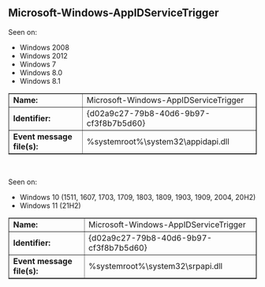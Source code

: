 ## Microsoft-Windows-AppIDServiceTrigger

Seen on:
* Windows 2008
* Windows 2012
* Windows 7
* Windows 8.0
* Windows 8.1

<table border="1" class="docutils">
  <tbody>
    <tr>
      <td><b>Name:</b></td>
      <td>Microsoft-Windows-AppIDServiceTrigger</td>
    </tr>
    <tr>
      <td><b>Identifier:</b></td>
      <td>{d02a9c27-79b8-40d6-9b97-cf3f8b7b5d60}</td>
    </tr>
    <tr>
      <td><b>Event message file(s):</b></td>
      <td>%systemroot%\system32\appidapi.dll</td>
    </tr>
  </tbody>
</table>

&nbsp;

Seen on:
* Windows 10 (1511, 1607, 1703, 1709, 1803, 1809, 1903, 1909, 2004, 20H2)
* Windows 11 (21H2)

<table border="1" class="docutils">
  <tbody>
    <tr>
      <td><b>Name:</b></td>
      <td>Microsoft-Windows-AppIDServiceTrigger</td>
    </tr>
    <tr>
      <td><b>Identifier:</b></td>
      <td>{d02a9c27-79b8-40d6-9b97-cf3f8b7b5d60}</td>
    </tr>
    <tr>
      <td><b>Event message file(s):</b></td>
      <td>%systemroot%\system32\srpapi.dll</td>
    </tr>
  </tbody>
</table>

&nbsp;

